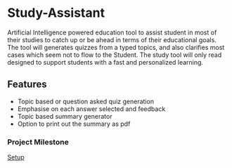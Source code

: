 # Study-Assistant
Artificial Intelligence powered education tool to assist student in most of their studies to catch up or be ahead in terms of their educational goals. The tool will generates quizzes from a typed topics, and also clarifies most cases which seem not to flow to the Student. The study tool will only read designed to support students with a fast and personalized learning.

## Features
* Topic based or question asked quiz generation
* Emphasise on each answer selected and feedback
* Topic based summary generator
* Option to print out the summary as pdf

### Project Milestone
[Setup](https://github.com/Mr-Kheswa/Study-Assistant/issues/1)
